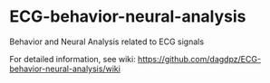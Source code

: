 # ECG-behavior-neural-analysis
Behavior and Neural Analysis related to ECG signals

For detailed information, see wiki: https://github.com/dagdpz/ECG-behavior-neural-analysis/wiki
